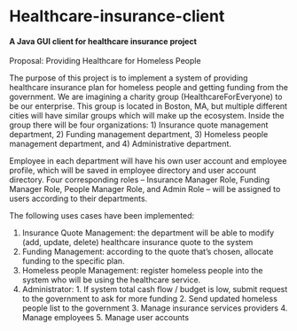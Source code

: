 # Healthcare-insurance-client
#### A Java GUI client for healthcare insurance project

Proposal: Providing Healthcare for Homeless People

The purpose of this project is to implement a system of providing healthcare insurance plan for homeless people and getting funding from the government.
We are imagining a charity group (HealthcareForEveryone) to be our enterprise. This group is located in Boston, MA, but multiple different cities will have similar groups which will make up the ecosystem. 
Inside the group there will be four organizations: 1) Insurance quote management department, 2) Funding management department, 3) Homeless people management department, and 4) Administrative department. 


Employee in each department will have his own user account and employee profile, which will be saved in employee directory and user account directory. Four corresponding roles – Insurance Manager Role, Funding Manager Role, People Manager Role, and Admin Role – will be assigned to users according to their departments.


The following uses cases have been implemented:
1. Insurance Quote Management: the department will be able to modify (add, update, delete) healthcare insurance quote to the system
2. Funding Management: according to the quote that’s chosen, allocate funding to the specific plan. 
3. Homeless people Management: register homeless people into the system who will be using the healthcare service. 
4.	Administrator: 
		1. If system total cash flow / budget is low, submit request to the government to ask for more funding
		2. Send updated homeless people list to the government
		3. Manage insurance services providers
		4. Manage employees
		5. Manage user accounts